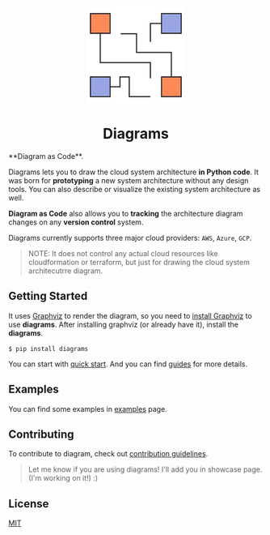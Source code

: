 <p align="center">
	<img src="assets/img/diagrams.png"/>
</p>

<h1 align="center">Diagrams</h1>
**Diagram as Code**.

Diagrams lets you to draw the cloud system architecture **in Python code**. It was born for **prototyping** a new system architecture without any design tools. You can also describe or visualize the existing system architecture as well.

**Diagram as Code** also allows you to **tracking** the architecture diagram changes on any **version control** system.

Diagrams currently supports three major cloud providers: `AWS`, `Azure`, `GCP`.

>  NOTE: It does not control any actual cloud resources like cloudformation or terraform, but just for drawing the cloud system architecutrre diagram.

## Getting Started

It uses [Graphviz](https://www.graphviz.org/) to render the diagram, so you need to [install Graphviz](https://graphviz.gitlab.io/download/) to use **diagrams**. After installing graphviz (or already have it), install the **diagrams**.

```shell
$ pip install diagrams
```

You can start with [quick start](https://diagram.mingrammer.com/docs/installattion/#quick-start). And you can find [guides](https://diagram.mingrammer.com/diagram) for more details. 

## Examples

You can find some examples in [examples](https://diagrams.mingrammer.com/docs/examples) page.

## Contributing

To contribute to diagram, check out [contribution guidelines](CONTRIBUTING.md).

> Let me know if you are using diagrams! I'll add you in showcase page. (I'm working on it!) :)

## License

[MIT](LICENSE.md)
